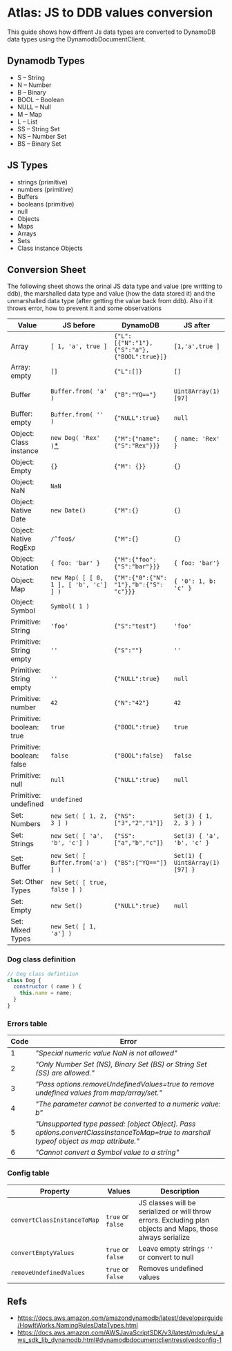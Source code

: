 # Atlas: JS to DDB values conversion

This guide shows how diffrent Js data types are converted to DynamoDB data types using the DynamodbDocumentClient.

## Dynamodb Types
- S – String
- N – Number
- B – Binary
- BOOL – Boolean
- NULL – Null
- M – Map
- L – List
- SS – String Set
- NS – Number Set
- BS – Binary Set

## JS Types
- strings (primitive)
- numbers (primitive)
- Buffers
- booleans (primitive)
- null
- Objects
- Maps
- Arrays
- Sets
- Class instance Objects

## Conversion Sheet
The following sheet shows the orinal JS data type and value (pre writting to ddb), the marshalled data type and value (how the data stored it) and the unmarshalled data type (after getting the value back from ddb). Also if it throws error, how to prevent it and some observations

| Value | JS before | DynamoDB | JS after | Error | Config | Obs |
|---|---|---|---|---|---|---|
| Array | `[ 1, 'a', true ]` | `{"L":[{"N":"1"},{"S":"a"},{"BOOL":true}]}` | `[1,'a',true ]` ||||
| Array: empty | `[]` | `{"L":[]}` | `[]` ||||
| Buffer | `Buffer.from( 'a' )` | `{"B":"YQ=="}` | `Uint8Array(1) [97]` |||Convert `Unit8Array` with `Buffer.from`|
| Buffer: empty | `Buffer.from( '' )` | `{"NULL":true}` | `null` ||||
| Object: Class instance | `new Dog( 'Rex' )`[*](#dog-class-definition)|`{"M":{"name":{"S":"Rex"}}}`|`{ name: 'Rex' }`|[🚨5](#5)|[🔧c1](#c1) <`true`>|Becomes plain object|
| Object: Empty | `{}` | `{"M": {}}`| `{}`||||
| Object: NaN | `NaN` |||[🚨1](#1)|||
| Object: Native Date | `new Date()`|`{"M":{}`|`{}`||[🔧c1](#c1) <`true`>|Serialize with `JSON.stringify()`|
| Object: Native RegExp | `/^foo$/`|`{"M":{}`|`{}`||[🔧c1](#c1) <`true`>|Serialize with `JSON.stringify()`|
| Object: Notation | `{ foo: 'bar' }` | `{"M":{"foo":{"S":"bar"}}}`| `{ foo: 'bar'}` ||||
| Object: Map | `new Map( [ [ 0, 1 ], [ 'b', 'c'] ] )` | `{"M":{"0":{"N": "1"},"b":{"S": "c"}}}`| `{ '0': 1, b: 'c' }` |||Becomes plain object|
| Object: Symbol | `Symbol( 1 )` |||[🚨6](#6)|||
| Primitive: String | `'foo'` | `{"S":"test"}` | `'foo'` ||||
| Primitive: String empty | `''` | `{"S":""}` | `''` ||[🔧c2](#c2) <`false>`||
| Primitive: String empty | `''` | `{"NULL":true}` | `null` ||[🔧c2](#c2) <`true`>||
| Primitive: number | `42` | `{"N":"42"}` | `42` ||||
| Primitive: boolean: true | `true` | `{"BOOL":true}` | `true` ||||
| Primitive: boolean: false | `false` | `{"BOOL":false}` | `false` ||||
| Primitive: null | `null` | `{"NULL":true}` | `null` ||||
| Primitive: undefined | `undefined` |||[🚨3](#3)|[🔧c3](#c3) <`true`>||
| Set: Numbers | `new Set( [ 1, 2, 3 ] )` | `{"NS":["3","2","1"]}` | `Set(3) { 1, 2, 3 } )` ||||
| Set: Strings | `new Set( [ 'a', 'b', 'c'] )` | `{"SS":["a","b","c"]}` | `Set(3) { 'a', 'b', 'c' }` ||||
| Set: Buffer | `new Set( [ Buffer.from('a') ] )` | `{"BS":["YQ=="]}`| `Set(1) { Uint8Array(1) [97] }` ||| Convert `Unit8Array` with `Buffer.from` |
| Set: Other Types | `new Set( [ true, false ] )` |||[🚨2](#2)|||
| Set: Empty | `new Set()` | `{"NULL":true}` | `null` |[🚨3](#3)|[🔧c3](#c3) <`true`>||
| Set: Mixed Types | `new Set( [ 1, 'a'] )` |||[🚨4](#4)||The first value dictates the type|

### Dog class definition
```js
// Dog class defintiion
class Dog {
  constructor ( name ) {
    this.name = name;
  }
}
```

### Errors table
| Code | Error |
|---|---|
| <span id="1">1</span> | _"Special numeric value NaN is not allowed"_ |
| <span id="2">2</span> | _"Only Number Set (NS), Binary Set (BS) or String Set (SS) are allowed."_ |
| <span id="3">3</span> | _"Pass options.removeUndefinedValues=true to remove undefined values from map/array/set."_ |
| <span id="4">4</span> | _"The parameter cannot be converted to a numeric value: b"_ |
| <span id="5">5</span> | _"Unsupported type passed: [object Object]. Pass options.convertClassInstanceToMap=true to marshall typeof object as map attribute."_ |
| <span id="6">6</span> | _"Cannot convert a Symbol value to a string"_ |

### Config table
| Property | Values | Description |
|---|---|---|
| <span id="c1">`convertClassInstanceToMap`</span>|`true` or `false`|JS classes will be serialized or will throw errors. Excluding plan objects and Maps, those always serialize|
| <span id="c2">`convertEmptyValues`</span>|`true` or `false`|Leave empty strings `''` or convert to null|
| <span id="c3">`removeUndefinedValues`</span>|`true` or `false`|Removes undefined values|

## Refs
- https://docs.aws.amazon.com/amazondynamodb/latest/developerguide/HowItWorks.NamingRulesDataTypes.html
- https://docs.aws.amazon.com/AWSJavaScriptSDK/v3/latest/modules/_aws_sdk_lib_dynamodb.html#dynamodbdocumentclientresolvedconfig-1
